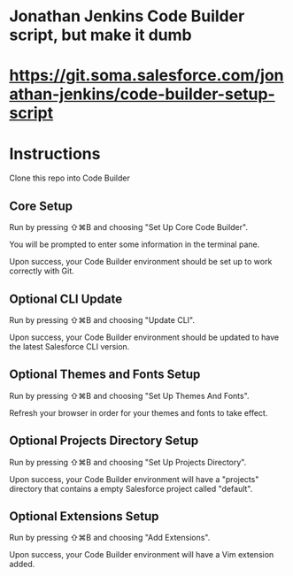 # Jonathan Jenkins Code Builder script, but make it dumb
# https://git.soma.salesforce.com/jonathan-jenkins/code-builder-setup-script
# Instructions

Clone this repo into Code Builder

## Core Setup

Run by pressing ⇧⌘B and choosing "Set Up Core Code Builder".<br/>

You will be prompted to enter some information in the terminal pane.<br/>

Upon success, your Code Builder environment should be set up to work correctly with Git.


## Optional CLI Update

Run by pressing ⇧⌘B and choosing "Update CLI".<br/>

Upon success, your Code Builder environment should be updated to have the latest Salesforce CLI version.

## Optional Themes and Fonts Setup

Run by pressing ⇧⌘B and choosing "Set Up Themes And Fonts".

Refresh your browser in order for your themes and fonts to take effect.

## Optional Projects Directory Setup

Run by pressing ⇧⌘B and choosing "Set Up Projects Directory".<br/>

Upon success, your Code Builder environment will have a "projects" directory that contains a empty Salesforce project called "default".

## Optional Extensions Setup

Run by pressing ⇧⌘B and choosing "Add Extensions".<br/>

Upon success, your Code Builder environment will have a Vim extension added.